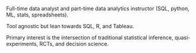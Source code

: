 Full-time data analyst and part-time data analytics instructor (SQL, python, ML, stats, spreadsheets).

Tool agnostic but lean towards SQL, R, and Tableau. 

Primary interest is the intersection of traditional statistical inference, quasi-experiments, RCTs, and decision science.
